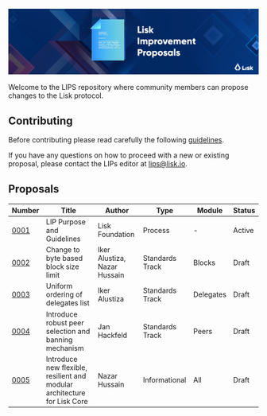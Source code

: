 ![Lisk Improvement Proposals](banner.jpg "Lisk Improvement Proposals")

Welcome to the LIPS repository where community members can propose changes to the Lisk protocol.

## Contributing

Before contributing please read carefully the following [guidelines](proposals/lip-0001.md).

If you have any questions on how to proceed with a new or existing proposal, please contact the LIPs editor at [lips@lisk.io](mailto:lips@lisk.io).

## Proposals

| Number                        | Title                                                                    | Author                        | Type            | Module        | Status        |
| ------------------------------|------------------------------------------------------------------------- | ------------------------------| ----------------|---------------|---------------|
| [0001](proposals/lip-0001.md) | LIP Purpose and Guidelines                                               | Lisk Foundation               | Process         | -             | Active        |
| [0002](proposals/lip-0002.md) | Change to byte based block size limit                                    | Iker Alustiza, Nazar Hussain  | Standards Track | Blocks        | Draft         |
| [0003](proposals/lip-0003.md) | Uniform ordering of delegates list                                       | Iker Alustiza                 | Standards Track | Delegates     | Draft         |
| [0004](proposals/lip-0004.md) | Introduce robust peer selection and banning mechanism                    | Jan Hackfeld                  | Standards Track | Peers         | Draft         |
| [0005](proposals/lip-0005.md) | Introduce new flexible, resilient and modular architecture for Lisk Core | Nazar Hussain                 | Informational   | All           | Draft         |
